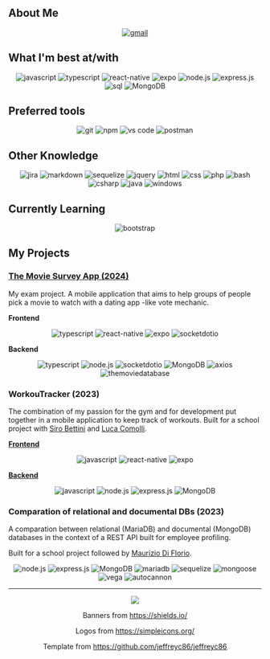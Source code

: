 ## About Me

<div align="center">
    <a href="mailto:rezzonico.jan@gmail.com">
        <img src="https://img.shields.io/badge/email%20me-EA4335?style=flat&logo=gmail&logoColor=white" alt="gmail" />
    </a>
</div>

## What I'm best at/with
<div align="center">
<img src="https://img.shields.io/badge/JavaScript-F7DF1E?style=flat&logo=javascript&logoColor=black" alt="javascript" />
<img src="https://img.shields.io/badge/TypeScript-3178C6?style=flat&logo=typescript&logoColor=white" alt="typescript" />
<img src="https://img.shields.io/badge/React%20Native-61DAFB?style=flat&logo=react&logoColor=black" alt="react-native" />
<img src="https://img.shields.io/badge/Expo-000020?style=flat&logo=expo&logoColor=white" alt="expo" />
<img src="https://img.shields.io/badge/node.js-339933?style=flat&logo=nodedotjs&logoColor=white" alt="node.js" />
<img src="https://img.shields.io/badge/express-000000?style=flat&logo=express&logoColor=white" alt="express.js" />
<img src="https://img.shields.io/badge/SQL-407AFC?style=flat&logo=icloud&logoColor=white" alt="sql" />
<img src="https://img.shields.io/badge/MongoDB-47A248?style=flat&logo=mongodb&logoColor=white" alt="MongoDB" />

</div>

## Preferred tools
<div align="center">
<img src="https://img.shields.io/badge/Git-F05032?style=flat&logo=git&logoColor=white" alt="git" />
<img src="https://img.shields.io/badge/npm-CB3837?style=flat&logo=npm&logoColor=white" alt="npm" />
<img src="https://img.shields.io/badge/vs%20code-007ACC?style=flat&logo=visual%20studio%20code&logoColor=white" alt="vs code" />
<img src="https://img.shields.io/badge/postman-FF6C37?style=flat&logo=postman&logoColor=white" alt="postman" />
</div>

## Other Knowledge
<div align="center">
<img src="https://img.shields.io/badge/jira-0052CC?style=flat&logo=jira&logoColor=white" alt="jira" />
<img src="https://img.shields.io/badge/Markdown-000000?style=flat&logo=markdown&logoColor=white" alt="markdown" />
<img src="https://img.shields.io/badge/sequelize-52B0E7?style=flat&logo=sequelize&logoColor=white" alt="sequelize" />
<img src="https://img.shields.io/badge/jQuery-0769AD?style=flat&logo=jquery&logoColor=white" alt="jquery" />
<img src="https://img.shields.io/badge/HTML-E34F26?style=flat&logo=html5&logoColor=white" alt="html" />
<img src="https://img.shields.io/badge/css-1572B6?style=flat&logo=css3&logoColor=white" alt="css" />
<img src="https://img.shields.io/badge/php-777BB4?style=flat&logo=php&logoColor=white" alt="php" />
<img src="https://img.shields.io/badge/bash-4EAA25?style=flat&logo=gnubash&logoColor=white" alt="bash" />
<img src="https://img.shields.io/badge/c%23-512BD4?style=flat&logo=csharp&logoColor=white" alt="csharp" />
<img src="https://img.shields.io/badge/java-F80000?style=flat&logo=oracle&logoColor=white" alt="java" />
<img src="https://img.shields.io/badge/windows%20server-0078D4?style=flat&logo=windows&logoColor=white" alt="windows" />
</div>

## Currently Learning
<div align="center">
<img src="https://img.shields.io/badge/bootstrap-7952B3?style=flat&logo=bootstrap&logoColor=white" alt="bootstrap" />
</div>

## My Projects

### [**The Movie Survey App (2024)**](https://github.com/JanRezzonico/MovieSurvey)
My exam project. A mobile application that aims to help groups of people pick a movie to watch with a dating app -like vote mechanic.

**Frontend**
<div align="center">
<img src="https://img.shields.io/badge/TypeScript-3178C6?style=flat&logo=typescript&logoColor=white" alt="typescript" />
<img src="https://img.shields.io/badge/React%20Native-61DAFB?style=flat&logo=react&logoColor=black" alt="react-native" />
<img src="https://img.shields.io/badge/Expo-000020?style=flat&logo=expo&logoColor=white" alt="expo" />
<img src="https://img.shields.io/badge/socket.io-010101?style=flat&logo=socketdotio&logoColor=white" alt="socketdotio" />
</div>

**Backend**
<div align="center">
<img src="https://img.shields.io/badge/TypeScript-3178C6?style=flat&logo=typescript&logoColor=white" alt="typescript" />
<img src="https://img.shields.io/badge/node.js-339933?style=flat&logo=nodedotjs&logoColor=white" alt="node.js" />
<img src="https://img.shields.io/badge/socket.io-010101?style=flat&logo=socketdotio&logoColor=white" alt="socketdotio" />
<img src="https://img.shields.io/badge/MongoDB-47A248?style=flat&logo=mongodb&logoColor=white" alt="MongoDB" />
<img src="https://img.shields.io/badge/axios-5A29E4?style=flat&logo=axios&logoColor=white" alt="axios" />
<img src="https://img.shields.io/badge/TMDB-01B4E4?style=flat&logo=themoviedatabase&logoColor=white" alt="themoviedatabase" />
</div>


### **WorkouTracker (2023)**
The combination of my passion for the gym and for development put together in a mobile application to keep track of workouts.
Built for a school project with [Siro Bettini](https://github.com/SiroBettini) and [Luca Comolli](https://github.com/lucacomolli).

[**Frontend**](https://github.com/JanRezzonico/WorkouTrackerAPP)

<div align="center">
<img src="https://img.shields.io/badge/JavaScript-F7DF1E?style=flat&logo=javascript&logoColor=black" alt="javascript" />
<img src="https://img.shields.io/badge/React%20Native-61DAFB?style=flat&logo=react&logoColor=black" alt="react-native" />
<img src="https://img.shields.io/badge/Expo-000020?style=flat&logo=expo&logoColor=white" alt="expo" />
</div>

[**Backend**](https://github.com/JanRezzonico/WorkouTrackerAPI)

<div align="center">
<img src="https://img.shields.io/badge/JavaScript-F7DF1E?style=flat&logo=javascript&logoColor=black" alt="javascript" />
<img src="https://img.shields.io/badge/node.js-339933?style=flat&logo=nodedotjs&logoColor=white" alt="node.js" />
<img src="https://img.shields.io/badge/express-000000?style=flat&logo=express&logoColor=white" alt="express.js" />
<img src="https://img.shields.io/badge/MongoDB-47A248?style=flat&logo=mongodb&logoColor=white" alt="MongoDB" />
</div>

### **Comparation of relational and documental DBs (2023)**
A comparation between relational (MariaDB) and documental (MongoDB) databases in the context of a REST API built for employee profiling.

Built for a school project followed by [Maurizio Di Florio](https://ch.linkedin.com/in/maurizio-di-florio-38638958).

<div align="center">
<img src="https://img.shields.io/badge/node.js-339933?style=flat&logo=nodedotjs&logoColor=white" alt="node.js" />
<img src="https://img.shields.io/badge/express-000000?style=flat&logo=express&logoColor=white" alt="express.js" />
<img src="https://img.shields.io/badge/MongoDB-47A248?style=flat&logo=mongodb&logoColor=white" alt="MongoDB" />
<img src="https://img.shields.io/badge/mariadb-003545?style=flat&logo=mariadb&logoColor=white" alt="mariadb" />
<img src="https://img.shields.io/badge/sequelize-52B0E7?style=flat&logo=sequelize&logoColor=white" alt="sequelize" />
<img src="https://img.shields.io/badge/mongoose-880000?style=flat&logo=mongoose&logoColor=white" alt="mongoose" />
<img src="https://img.shields.io/badge/vega-2450B2?style=flat&logo=vega&logoColor=white" alt="vega" />
<img src="https://img.shields.io/badge/autocannon-2450B2?style=flat&logo=autocannon&logoColor=white" alt="autocannon" />
</div>

---

<div align='center'>

![](https://komarev.com/ghpvc/?username=JanRezzonico&label=Profile+Views)

Banners from https://shields.io/

Logos from https://simpleicons.org/

Template from https://github.com/jeffreyc86/jeffreyc86

</div>
